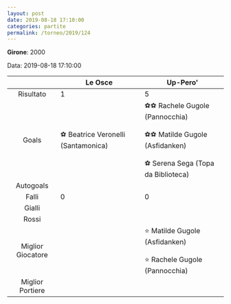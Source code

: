 ```yaml
---
layout: post
date: 2019-08-18 17:10:00
categories: partite
permalink: /torneo/2019/124
---
```

**Girone**: 2000

Data: 2019-08-18 17:10:00

| | Le Osce | Up-Pero' |
|:-----:|-----|-----|
Risultato|1|5
Goals|⚽ Beatrice Veronelli (Santamonica)|⚽⚽ Rachele Gugole (Pannocchia)<br/><br/>⚽⚽ Matilde Gugole (Asfidanken)<br/><br/>⚽ Serena Sega (Topa da Biblioteca)<br/>
Autogoals||
Falli|0|0
Gialli||
Rossi||
Miglior Giocatore||⭐ Matilde Gugole (Asfidanken)<br/><br/>⭐ Rachele Gugole (Pannocchia)<br/>
Miglior Portiere||